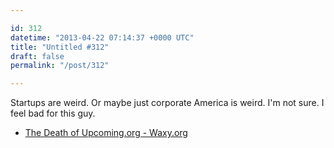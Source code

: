 ```yaml
---

id: 312
datetime: "2013-04-22 07:14:37 +0000 UTC"
title: "Untitled #312"
draft: false
permalink: "/post/312"

---
```


Startups are weird. Or maybe just corporate America is weird. I'm not sure. I feel bad for this guy. 

 
 * [The Death of Upcoming.org - Waxy.org](http://waxy.org/2013/04/the_death_of_upcomingorg/)


